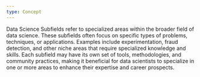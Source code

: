 ```yaml
---
type: Concept
---
```


Data Science Subfields refer to specialized areas within the broader field of data science. These subfields often focus on specific types of problems, techniques, or applications. Examples include experimentation, fraud detection, and other niche areas that require specialized knowledge and skills. Each subfield may have its own set of tools, methodologies, and community practices, making it beneficial for data scientists to specialize in one or more areas to enhance their expertise and career prospects.